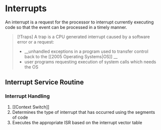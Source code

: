 # Interrupts
An interrupt is a request for the processor to interrupt currently executing code so that the event can be processed in a timely manner. 

> [!Traps]
A trap is a CPU generated interrupt caused by a software error or a request:
> - __unhandled exceptions in a program used to transfer control back to the [[2005 Operating Systems|OS]] __ 
> - user programs requesting execution of system calls which needs the OS
## Interrupt Service Routine
### Interrupt Handling
1. [[Context Switch]] 
2. Determines the type of interrupt that has occurred using the segments of code
3. Executes the appropriate ISR based on the interrupt vector table